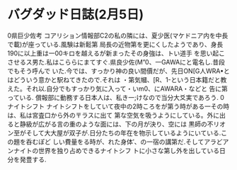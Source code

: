 # バグダッド日誌(2月5日)

0県巨少佐考
コアリション情報部C2の私の隣には、夏少医(マケドニア内を中長で載)が座っている.風験は新鬆第
局長の近物第を更にくしたようであり、身長190に以上重は一00キロを越えるが新まったその身強は、トい道手
を思い起こさせるス男た.私はこららにまてすぐ.県良少佐(M”0、一GAWAにと電名し.昔段でもそう呼んで
いた.今では、すっかり神の良い間價だが、先日ON[G人WRA•とはどういう意かと駅ねてきたので.それは
・第気幗、[R、1-という日本籍だと教えた。それ以.自分でもすっかり気に入って・いm0、にAWARA・などと
告に第っている.
償報部に動務する日本人は、私き一;けなので当分大爻実であろう.
0ナイトシフト
ナイトシフトをしていて夜中の2時ころをが第う時がある一その時は、私は宮査口から外の〒ラスに出て
第な空気を吸うようにしている。外に出ると静級が広がる言の重のような面には、下の月が決り、空には
黒師の不リオン至がそして大大屋が双子が.日分たちの年在を物示しているようにいている.この題を呑むぽど
しい費量をる時が、れた身体′、の一宿の講第だ.そしてアラどアンナイトの世界を独り占めできるナイトシフ
トに小さな第し外を出している日分を発豊する.
